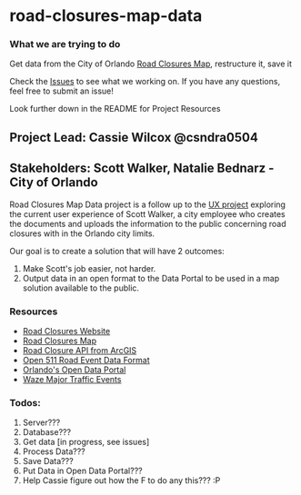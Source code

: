 # road-closures-map-data

### What we are trying to do
Get data from the City of Orlando [Road Closures Map](http://www.arcgis.com/apps/webappviewer/index.html?id=80f863e226c948b496d27b179d924f93), restructure it, save it

Check the [Issues](https://github.com/cforlando/road-closures-map-data/issues) to see what we working on. If you have any questions, feel free to submit an issue!

Look further down in the README for Project Resources

## Project Lead: Cassie Wilcox @csndra0504
## Stakeholders: Scott Walker, Natalie Bednarz - City of Orlando

Road Closures Map Data project is a follow up to the [UX project](https://github.com/cforlando/road-closures-ux/blob/master/README.md) exploring the current user experience of Scott Walker, a city employee who creates the documents and uploads the information to the public concerning road closures with in the Orlando city limits. 

Our goal is to create a solution that will have 2 outcomes:

1. Make Scott's job easier, not harder. 
2. Output data in an open format to the Data Portal to be used in a map solution available to the public.

### Resources
- [Road Closures Website](http://www.cityoforlando.net/roadclosure/)
- [Road Closures Map](http://www.arcgis.com/apps/webappviewer/index.html?id=80f863e226c948b496d27b179d924f93)
- [Road Closure API from ArcGIS](http://www2.cityoforlando.net/arcgis/rest/services/Traffic_Control/Road_Closures/MapServer/1)
- [Open 511 Road Event Data Format](http://www.open511.org/documentation/1.0/event.html)
- [Orlando's Open Data Portal](https://data.cityoforlando.net/)
- [Waze Major Traffic Events](https://www.waze.com/events)

### Todos:
1. Server???
2. Database???
3. Get data [in progress, see issues]
4. Process Data???
5. Save Data???
6. Put Data in Open Data Portal???
7. Help Cassie figure out how the F to do any this??? :P
